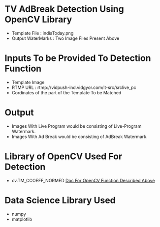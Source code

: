  #  TV AdBreak Detection Using OpenCV Library

* Template File : indiaToday.png
* Output WaterMarks : Two Image Files Present Above

# Inputs To be Provided To Detection Function
* Template Image
* RTMP URL : rtmp://vidpush-ind.vidgyor.com/it-src/srclive_pc
* Cordinates of the part of the Template To be Matched

# Output
* Images With Live Program would be consisting of Live-Program Watermark.
* Images With Ad Break would be consisting of AdBreak Watermark.

# Library of OpenCV Used For Detection

* cv.TM_CCOEFF_NORMED
[Doc For OpenCV Function Described Above](https://docs.opencv.org/trunk/d4/dc6/tutorial_py_template_matching.html)

# Data Science Library Used

* numpy
* matplotlib
